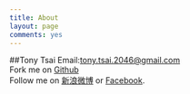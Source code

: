 ```yaml
---
title: About
layout: page
comments: yes
---
```

  
##Tony Tsai 
Email:tony.tsai.2046@gmail.com    
Fork me on [Github](https://github.com/caijun)    
Follow me on [新浪微博](http://weibo.com/caijun2046) or [Facebook](http://www.facebook.com/tony.tsai.9828).    